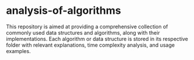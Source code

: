 ﻿# analysis-of-algorithms
This repository is aimed at providing a comprehensive collection of commonly used data structures and algorithms, along with their implementations. Each algorithm or data structure is stored in its respective folder with relevant explanations, time complexity analysis, and usage examples.
